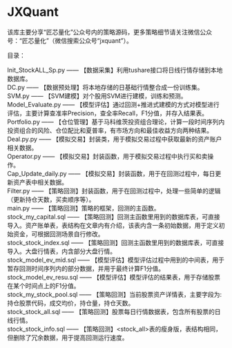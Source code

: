 # JXQuant
该库主要分享“匠芯量化”公众号内的策略源码，更多策略细节请关注微信公众号：“匠芯量化”（微信搜索公众号“jxquant”）。

目录：

Init_StockALL_Sp.py  —— 【数据采集】利用tushare接口将日线行情存储到本地数据库。  
DC.py   ——  【数据预处理】将本地存储的日基础行情整合成一份训练集。  
SVM.py   ——  【SVM建模】对个股用SVM进行建模，训练和预测。  
Model_Evaluate.py   ——   【模型评估】通过回测+推进式建模的方式对模型进行评估，主要计算查准率Precision，查全率Recall，F1分值，并存入结果表。  
Portfolio.py   ——   【仓位管理】基于马科维茨投资组合理论，计算一段时间序列内投资组合的风险、仓位配比和夏普率，有市场方向和最佳收益方向两种结果。  
Deal.py.py   ——   【模拟交易】封装类，用于模拟交易过程中获取最新的资产账户相关数据。  
Operator.py   ——   【模拟交易】封装函数，用于模拟交易过程中执行买和卖操作。  
Cap_Update_daily.py   ——   【模拟交易】封装函数，用于在回测过程中，每日更新资产表中相关数据。  
Filter.py   ——   【策略回测】封装函数，用于在回测过程中，处理一些简单的逻辑（更新持仓天数，买卖顺序等）。  
main.py   ——   【策略回测】策略的框架，回测的主函数。  
stock_my_capital.sql   ——   【策略回测】回测主函数里用到的数据库表，可直接导入。资产账单表，表结构在文章内有介绍，该表内含一条初始数据，用于定义初始资金，可根据回测场景自行修改。  
stock_stock_index.sql   ——   【策略回测】回测主函数里用到的数据库表，可直接导入。大盘行情表，内含部分大盘行情。  
stock_model_ev_mid.sql   ——   【模型评估】模型评估过程中用到的中间表，用于暂存回测时间序列内的部分数据，并用于最终计算F1分值。  
stock_model_ev_resu.sql   ——   【模型评估】模型评估的结果表，用于存储股票在某个时间点上的F1分值。  
stock_my_stock_pool.sql   ——   【策略回测】当前股票资产详情表，主要字段为:持仓股票代码，成交均价，持仓量，持仓天数。  
stock_stock_all.sql   ——   【策略回测】股票每日行情数据表，包含所有股票的日线行情。  
stock_stock_info.sql   ——   【策略回测】<stock_all>表的瘦身版，表结构相同，但删除了冗余数据，用于提高回测运行速度。  
